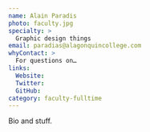 ```yaml
---
name: Alain Paradis
photo: faculty.jpg
specialty: >
  Graphic design things
email: paradias@alagonquincollege.com
whyContact: >
  For questions on…
links:
  Website:
  Twitter:
  GitHub:
category: faculty-fulltime
---
```


Bio and stuff.
